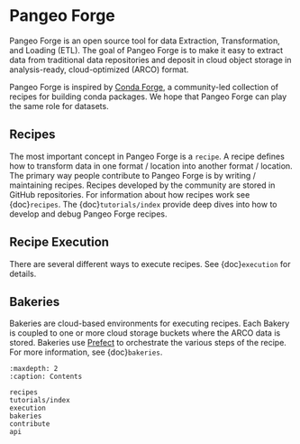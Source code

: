 # Pangeo Forge

Pangeo Forge is an open source tool for data Extraction, Transformation, and Loading (ETL).
The goal of Pangeo Forge is to make it easy to extract data from traditional data
repositories and deposit in cloud object storage in analysis-ready, cloud-optimized (ARCO) format.

Pangeo Forge is inspired by [Conda Forge](https://conda-forge.org/), a
community-led collection of recipes for building conda packages.
We hope that Pangeo Forge can play the same role for datasets.

## Recipes

The most important concept in Pangeo Forge is a ``recipe``.
A recipe defines how to transform data in one format / location into another format / location.
The primary way people contribute to Pangeo Forge is by writing / maintaining recipes.
Recipes developed by the community are stored in GitHub repositories.
For information about how recipes work see {doc}`recipes`.
The {doc}`tutorials/index` provide deep dives into how to develop and debug Pangeo Forge recipes.

## Recipe Execution

There are several different ways to execute recipes.
See {doc}`execution` for details.

## Bakeries

Bakeries are cloud-based environments for executing recipes.
Each Bakery is coupled to one or more cloud storage buckets where the ARCO data is stored.
Bakeries use [Prefect](https://prefect.io/) to orchestrate the various steps
of the recipe.
For more information, see {doc}`bakeries`.


```{toctree}
:maxdepth: 2
:caption: Contents

recipes
tutorials/index
execution
bakeries
contribute
api

```
